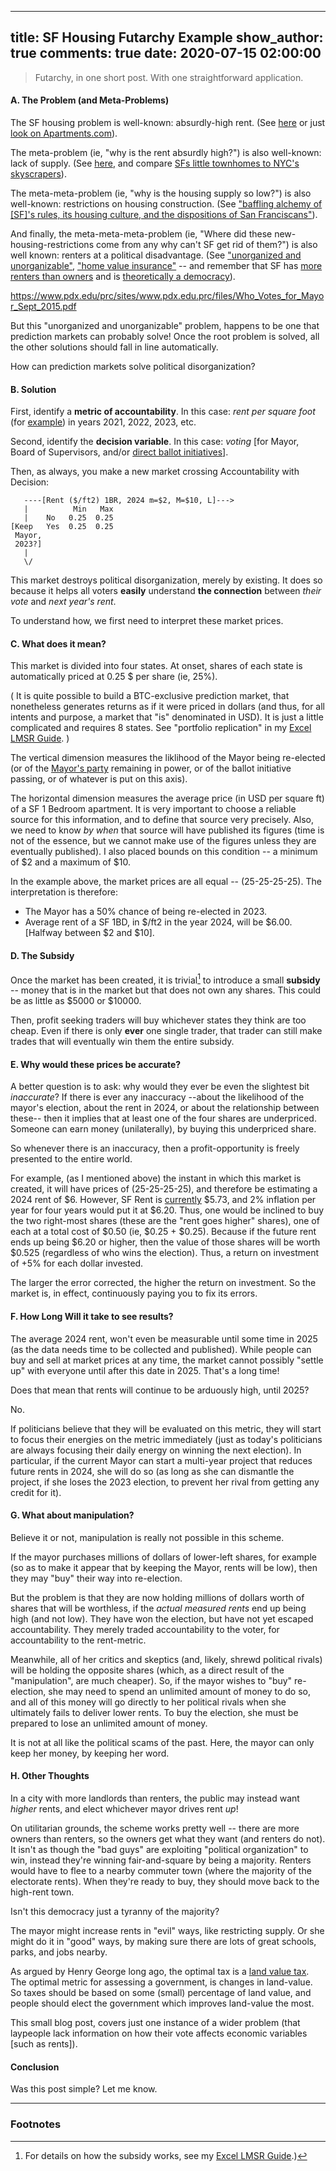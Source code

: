 
---
title: SF Housing Futarchy Example
show_author: true
comments: true
date: 2020-07-15 02:00:00
---



> Futarchy, in one short post. With one straightforward application.

#### A. The Problem (and Meta-Problems)

The SF housing problem is well-known: absurdly-high rent. (See [here](https://www.sfgate.com/realestate/article/Bad-news-if-you-re-planning-to-save-money-on-rent-14082788.php) or just [look on Apartments.com](https://www.apartments.com/san-francisco-ca/)).

The meta-problem (ie, "why is the rent absurdly high?") is also well-known: lack of supply. (See [here](https://www.trulia.com/research/elasticity-2016/), and compare [SFs little townhomes to NYC's skyscrapers](https://en.wikipedia.org/wiki/List_of_United_States_cities_by_population_density)).

The meta-meta-problem (ie, "why is the housing supply so low?") is also well-known: restrictions on housing construction. (See ["baffling alchemy of [SF]'s rules, its housing culture, and the dispositions of San Franciscans"](https://sf.curbed.com/maps/map-sf-housing-delayed-cancelled-monster-mission-projects)).

And finally, the meta-meta-meta-problem (ie, "Where did these new-housing-restrictions come from any why can't SF get rid of them?") is also well known: renters at a political disadvantage. (See ["unorganized and unorganizable"](https://www.theatlantic.com/ideas/archive/2020/02/building-enough-housing-requires-unlikely-coalition/606739/), ["home value insurance"](https://www.dartmouth.edu/~wfischel/Papers/02-03.pdf) -- and remember that SF has [more renters than owners](https://www.rentcafe.com/blog/rental-market/market-snapshots/decade-housing-trends-methodology/) and is [theoretically a democracy](https://en.wikipedia.org/wiki/Government_of_San_Francisco)).

https://www.pdx.edu/prc/sites/www.pdx.edu.prc/files/Who_Votes_for_Mayor_Sept_2015.pdf

But this "unorganized and unorganizable" problem, happens to be one that prediction markets can probably solve! Once the root problem is solved, all the other solutions should fall in line automatically.


How can prediction markets solve political disorganization? 


#### B. Solution

First, identify a **metric of accountability**. In this case: *rent per square foot* (for [example](https://www.apartmentguide.com/blog/cities-with-most-expensive-apartments-per-square-foot/)) in years 2021, 2022, 2023, etc.

Second, identify the **decision variable**. In this case: *voting* [for Mayor, Board of Supervisors, and/or [direct ballot initiatives](https://en.wikipedia.org/wiki/Initiative)].

Then, as always, you make a new market crossing Accountability with Decision:

       ----[Rent ($/ft2) 1BR, 2024 m=$2, M=$10, L]--->
       |          Min   Max
       |    No   0.25  0.25
    [Keep   Yes  0.25  0.25
     Mayor,
     2023?] 
       |
       \/ 

This market destroys political disorganization, merely by existing. It does so because it helps all voters **easily** understand **the connection** between *their vote* and *next year's rent*.

To understand how, we first need to interpret these market prices.

#### C. What does it mean?

This market is divided into four states. At onset, shares of each state is automatically priced at 0.25 $ per share (ie, 25%).

( It is quite possible to build a BTC-exclusive prediction market, that nonetheless generates returns as if it were priced in dollars (and thus, for all intents and purpose, a market that "is" denominated in USD). It is just a little complicated and requires 8 states. See "portfolio replication" in my [Excel LMSR Guide](http://bitcoinhivemind.com/papers/LogMSR_Demo.xlsx). )

The vertical dimension measures the liklihood of the Mayor being re-elected (or of the [Mayor's party](https://en.wikipedia.org/wiki/Mayor_of_San_Francisco#List) remaining in power, or of the ballot initiative passing, or of whatever is put on this axis).

The horizontal dimension measures the average price (in USD per square ft) of a SF 1 Bedroom apartment. It is very important to choose a reliable source for this information, and to define that source very precisely. Also, we need to know *by when* that source will have published its figures (time is not of the essence, but we cannot make use of the figures unless they are eventually published). I also placed bounds on this condition -- a minimum of $2 and a maximum of $10.

In the example above, the market prices are all equal -- (25-25-25-25). The interpretation is therefore:

* The Mayor has a 50% chance of being re-elected in 2023.
* Average rent of a SF 1BD, in $/ft2 in the year 2024, will be $6.00. [Halfway between $2 and $10].

#### D. The Subsidy

Once the market has been created, it is trivial[^1] to introduce a small **subsidy** -- money that is in the market but that does not own any shares. This could be as little as $5000 or $10000.

Then, profit seeking traders will buy whichever states they think are too cheap. Even if there is only **ever** one single trader, that trader can still make trades that will eventually win them the entire subsidy.

[^1]: For details on how the subsidy works, see my [Excel LMSR Guide](http://bitcoinhivemind.com/papers/LogMSR_Demo.xlsx).)

#### E. Why would these prices be accurate?

A better question is to ask: why would they ever be even the slightest bit *inaccurate*? If there is ever any inaccuracy --about the likelihood of the mayor's election, about the rent in 2024, or about the relationship between these-- then it implies that at least one of the four shares are underpriced. Someone can earn money (unilaterally), by buying this underpriced share.

So whenever there is an inaccuracy, then a profit-opportunity is freely presented to the entire world.

For example, (as I mentioned above) the instant in which this market is created, it will have prices of (25-25-25-25), and therefore be estimating a 2024 rent of $6. However, SF Rent is [currently](https://www.apartmentguide.com/blog/cities-with-most-expensive-apartments-per-square-foot/) $5.73, and 2% inflation per year for four years would put it at $6.20. Thus, one would be inclined to buy the two right-most shares (these are the "rent goes higher" shares), one of each at a total cost of $0.50 (ie, $0.25 + $0.25). Because if the future rent ends up being $6.20 or higher, then the value of those shares will be worth $0.525 (regardless of who wins the election). Thus, a return on investment of +5% for each dollar invested.

The larger the error corrected, the higher the return on investment. So the market is, in effect, continuously paying you to fix its errors.



#### F. How Long Will it take to see results?

The average 2024 rent, won't even be measurable until some time in 2025 (as the data needs time to be collected and published). While people can buy and sell at market prices at any time, the market cannot possibly "settle up" with everyone until after this date in 2025. That's a long time!

Does that mean that rents will continue to be arduously high, until 2025?

No.

If politicians believe that they will be evaluated on this metric, they will start to focus their energies on the metric immediately (just as today's politicians are always focusing their daily energy on winning the next election). In particular, if the current Mayor can start a multi-year project that reduces future rents in 2024, she will do so (as long as she can dismantle the project, if she loses the 2023 election, to prevent her rival from getting any credit for it).


#### G. What about manipulation?

Believe it or not, manipulation is really not possible in this scheme.

If the mayor purchases millions of dollars of lower-left shares, for example (so as to make it appear that by keeping the Mayor, rents will be low), then they may "buy" their way into re-election.

But the problem is that they are now holding millions of dollars worth of shares that will be worthless, if the *actual measured rents* end up being high (and not low). They have won the election, but have not yet escaped accountability. They merely traded accountability to the voter, for accountability to the rent-metric.

Meanwhile, all of her critics and skeptics (and, likely, shrewd political rivals) will be holding the opposite shares (which, as a direct result of the "manipulation", are much cheaper). So, if the mayor wishes to "buy" re-election, she may need to spend an unlimited amount of money to do so, and all of this money will go directly to her political rivals when she ultimately fails to deliver lower rents. To buy the election, she must be prepared to lose an unlimited amount of money.

It is not at all like the political scams of the past. Here, the mayor can only keep her money, by keeping her word.

#### H. Other Thoughts

In a city with more landlords than renters, the public may instead want *higher* rents, and elect whichever mayor drives rent *up*!

On utilitarian grounds, the scheme works pretty well -- there are more owners than renters, so the owners get what they want (and renters do not). It isn't as though the "bad guys" are exploiting "political organization" to win, instead they're winning fair-and-square by being a majority. Renters would have to flee to a nearby commuter town (where the majority of the electorate rents). When they're ready to buy, they should move back to the high-rent town.

Isn't this democracy just a tyranny of the majority?

The mayor might increase rents in "evil" ways, like restricting supply. Or she might do it in "good" ways, by making sure there are lots of great schools, parks, and jobs nearby.

As argued by Henry George long ago, the optimal tax is a [land value tax](https://en.wikipedia.org/wiki/Land_value_tax). The optimal metric for assessing a government, is changes in land-value. So taxes should be based on some (small) percentage of land value, and people should elect the government which improves land-value the most.

This small blog post, covers just one instance of a wider problem (that laypeople lack information on how their vote affects economic variables [such as rents]).

#### Conclusion

Was this post simple? Let me know.

---

### Footnotes

